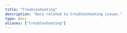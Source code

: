 ```yaml
---
title: "Troubleshooting"
description: "Docs related to troubleshooting issues."
type: docs
aliases: ["troubleshooting"]
---
```

